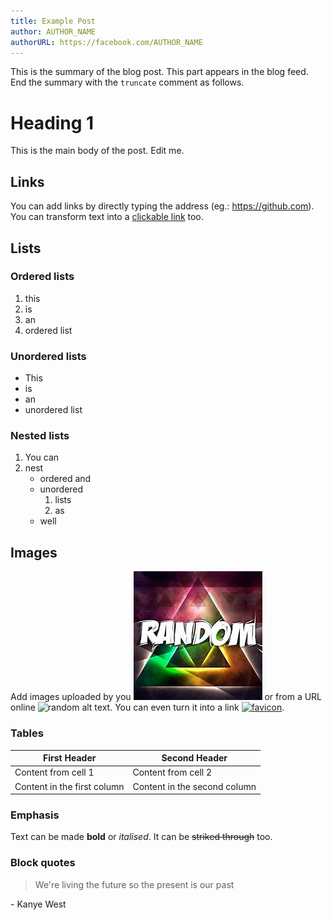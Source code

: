 ```yaml
---
title: Example Post
author: AUTHOR_NAME
authorURL: https://facebook.com/AUTHOR_NAME
---
```


This is the summary of the blog post. This part appears in the blog feed.
End the summary with the `truncate` comment as follows.

<!-- truncate -->

# Heading 1
This is the main body of the post. Edit me.

## Links
You can add links by directly typing the address (eg.: https://github.com).
You can transform text into a [clickable link](https://google.com) too.

## Lists
### Ordered lists
1. this
1. is
1. an
1. ordered list

### Unordered lists
* This
* is
* an
* unordered list

### Nested lists
1. You can
1. nest
    * ordered and
    * unordered
        1. lists
        1. as
    * well

## Images
Add images uploaded by you
![random alt text](../img/example/random.jpg)
or from a URL online
![random alt text](https://cdn-images-1.medium.com/max/1600/1*t_G1kZwKv0p2arQCgYG7IQ.gif).
You can even turn it into a link
[![favicon](../img/favicon.ico)](https://github.com/easy-physi/phyblog).

### Tables
First Header | Second Header
------------ | -------------
Content from cell 1 | Content from cell 2
Content in the first column | Content in the second column

### Emphasis
Text can be made **bold** or *italised*. It can be ~~striked through~~ too.

### Block quotes
> We're living the future so
> the present is our past

\- Kanye West
